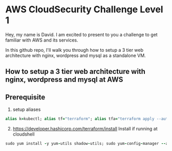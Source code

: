 # AWS CloudSecurity Challenge Level 1
Hey, my name is David. I am excited to present to you a challenge to get familiar with AWS and its services.

In this github repo, I'll walk you through how to setup a 3 tier web architecture with nginx, wordpress and mysql as a standalone VM.

## How to setup a 3 tier web architecture with nginx, wordpress and mysql at AWS

## Prerequisite
1. setup aliases
```ruby
alias k=kubectl; alias tf="terraform"; alias tfa="terraform apply --auto-approve"; alias tfd="terraform destroy --auto-approve"; alias tfm="terraform init; terraform fmt; terraform validate; terraform plan"
```
2. https://developer.hashicorp.com/terraform/install
Install if running at cloudshell
```ruby
sudo yum install -y yum-utils shadow-utils; sudo yum-config-manager --add-repo https://rpm.releases.hashicorp.com/AmazonLinux/hashicorp.repo; sudo yum -y install terraform
```
